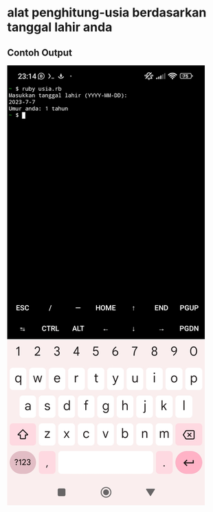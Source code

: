 # alat penghitung-usia berdasarkan tanggal lahir anda



## Contoh Output
 ![Alt Text](https://github.com/gundowijoyo/penghitung-usia/blob/main/Screenshot_2024-07-07-23-14-55-077_com.termux.jpg)
